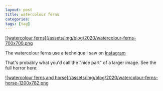 ```yaml
---
layout: post
title: watercolour ferns
categories:
tags: [tag]
---
```


[![watercolour ferns](/assets/img/blog/2020/watercolour-ferns-700x700.png](/assets/img/blog/2020/watercolour-ferns-700x700.png)

The watercolour ferns use a technique I saw on [Instagram](https://www.instagram.com/p/B_NkoNGFHTv/)

That's probably what you'd call the "nice part" of a larger image. See the full horror here:

[![watercolour ferns and horse](/assets/img/blog/2020/watercolour-ferns-horse-1200x782.png](/assets/img/blog/2020/watercolour-ferns-horse-1200x782.png)


